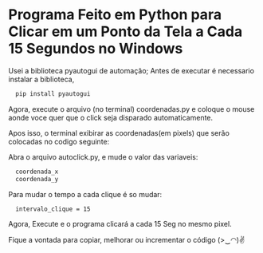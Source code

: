 # Programa Feito em Python para Clicar em um Ponto da Tela a Cada 15 Segundos no Windows

Usei a biblioteca pyautogui de automação;
Antes de executar é necessario instalar a biblioteca,

```bash
  pip install pyautogui
```
Agora, execute o arquivo (no terminal) coordenadas.py e coloque o mouse aonde voce quer que o click seja disparado automaticamente.

Apos isso, o terminal exibirar as coordenadas(em pixels) que serão colocadas no codigo seguinte:

Abra o arquivo autoclick.py, e mude o valor das variaveis:
```bash
  coordenada_x 
  coordenada_y 
```
Para mudar o tempo a cada clique é so mudar:
```bash
  intervalo_clique = 15 
```

Agora, Execute e o programa clicará a cada 15 Seg no mesmo pixel.

Fique a vontada para copiar, melhorar ou incrementar o código (>‿◠)✌
